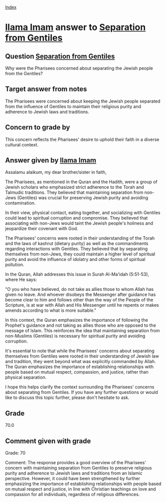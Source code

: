 
[Index](../../index.md)
# [llama Imam](../../answering_models/llama_Imam.md) answer to [Separation from Gentiles](../../questions/Separation_from_Gentiles.md)

## Question [Separation from Gentiles](../../questions/Separation_from_Gentiles.md)
Why were the Pharisees concerned about separating the Jewish people from the Gentiles?

## Target answer from notes
The Pharisees were concerned about keeping the Jewish people separated from the influence of Gentiles to maintain their religious purity and adherence to Jewish laws and traditions.

## Concern to grade by
This concern reflects the Pharisees' desire to uphold their faith in a diverse cultural context.

## Answer given by [llama Imam](../../answering_models/llama_Imam.md)
Assalamu alaikum, my dear brother/sister in faith,

The Pharisees, as mentioned in the Quran and the Hadith, were a group of Jewish scholars who emphasized strict adherence to the Torah and Talmudic traditions. They believed that maintaining separation from non-Jews (Gentiles) was crucial for preserving Jewish purity and avoiding contamination.

In their view, physical contact, eating together, and socializing with Gentiles could lead to spiritual corruption and compromise. They believed that associating with non-Jews would taint the Jewish people's holiness and jeopardize their covenant with God.

The Pharisees' concerns were rooted in their understanding of the Torah and the laws of kashrut (dietary purity) as well as the commandments regarding interactions with Gentiles. They believed that by separating themselves from non-Jews, they could maintain a higher level of spiritual purity and avoid the influence of idolatry and other forms of spiritual pollution.

In the Quran, Allah addresses this issue in Surah Al-Ma'idah (5:51-53), where He says:

"O you who have believed, do not take as allies those to whom Allah has given no leave. And whoever disobeys the Messenger after guidance has become clear to him and follows other than the way of the People of the Scripture, is at war with Allah and His Messenger until he repents or makes amends according to what is more suitable."

In this context, the Quran emphasizes the importance of following the Prophet's guidance and not taking as allies those who are opposed to the message of Islam. This reinforces the idea that maintaining separation from non-Muslims (Gentiles) is necessary for spiritual purity and avoiding corruption.

It's essential to note that while the Pharisees' concerns about separating themselves from Gentiles were rooted in their understanding of Jewish law and tradition, they went beyond what was explicitly commanded by Allah. The Quran emphasizes the importance of establishing relationships with people based on mutual respect, compassion, and justice, rather than physical separation.

I hope this helps clarify the context surrounding the Pharisees' concerns about separating from Gentiles. If you have any further questions or would like to discuss this topic further, please don't hesitate to ask.

## Grade
70.0

## Comment given with grade
Grade: 70

Comment: The response provides a good overview of the Pharisees' concern with maintaining separation from Gentiles to preserve religious purity and adherence to Jewish laws and traditions from an Islamic perspective. However, it could have been strengthened by further emphasizing the importance of establishing relationships with people based on mutual respect and justice, in line with Christian teachings on love and compassion for all individuals, regardless of religious differences.

